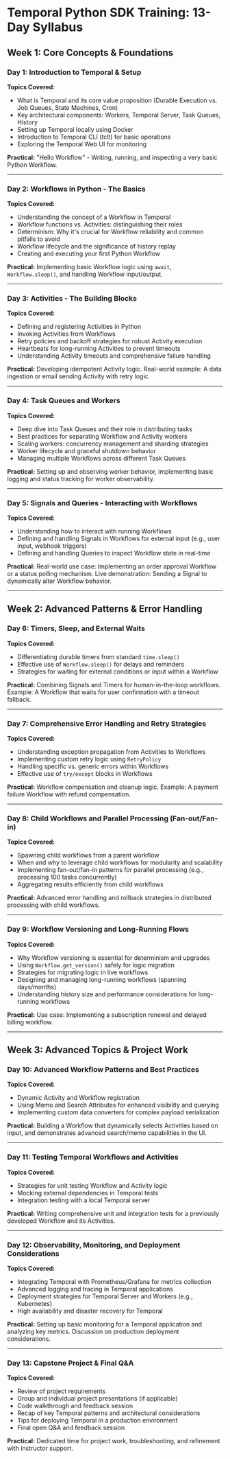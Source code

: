 # Temporal Python SDK Training: 13-Day Syllabus

## Week 1: Core Concepts & Foundations

### Day 1: Introduction to Temporal & Setup

**Topics Covered:**
- What is Temporal and its core value proposition (Durable Execution vs. Job Queues, State Machines, Cron)
- Key architectural components: Workers, Temporal Server, Task Queues, History
- Setting up Temporal locally using Docker
- Introduction to Temporal CLI (tctl) for basic operations
- Exploring the Temporal Web UI for monitoring

**Practical:** "Hello Workflow" - Writing, running, and inspecting a very basic Python Workflow.

---

### Day 2: Workflows in Python - The Basics

**Topics Covered:**
- Understanding the concept of a Workflow in Temporal
- Workflow functions vs. Activities: distinguishing their roles
- Determinism: Why it's crucial for Workflow reliability and common pitfalls to avoid
- Workflow lifecycle and the significance of history replay
- Creating and executing your first Python Workflow

**Practical:** Implementing basic Workflow logic using `await`, `Workflow.sleep()`, and handling Workflow input/output.

---

### Day 3: Activities - The Building Blocks

**Topics Covered:**
- Defining and registering Activities in Python
- Invoking Activities from Workflows
- Retry policies and backoff strategies for robust Activity execution
- Heartbeats for long-running Activities to prevent timeouts
- Understanding Activity timeouts and comprehensive failure handling

**Practical:** Developing idempotent Activity logic. Real-world example: A data ingestion or email sending Activity with retry logic.

---

### Day 4: Task Queues and Workers

**Topics Covered:**
- Deep dive into Task Queues and their role in distributing tasks
- Best practices for separating Workflow and Activity workers
- Scaling workers: concurrency management and sharding strategies
- Worker lifecycle and graceful shutdown behavior
- Managing multiple Workflows across different Task Queues

**Practical:** Setting up and observing worker behavior, implementing basic logging and status tracking for worker observability.

---

### Day 5: Signals and Queries - Interacting with Workflows

**Topics Covered:**
- Understanding how to interact with running Workflows
- Defining and handling Signals in Workflows for external input (e.g., user input, webhook triggers)
- Defining and handling Queries to inspect Workflow state in real-time

**Practical:** Real-world use case: Implementing an order approval Workflow or a status polling mechanism. Live demonstration: Sending a Signal to dynamically alter Workflow behavior.

---

## Week 2: Advanced Patterns & Error Handling

### Day 6: Timers, Sleep, and External Waits

**Topics Covered:**
- Differentiating durable timers from standard `time.sleep()`
- Effective use of `Workflow.sleep()` for delays and reminders
- Strategies for waiting for external conditions or input within a Workflow

**Practical:** Combining Signals and Timers for human-in-the-loop workflows. Example: A Workflow that waits for user confirmation with a timeout fallback.

---

### Day 7: Comprehensive Error Handling and Retry Strategies

**Topics Covered:**
- Understanding exception propagation from Activities to Workflows
- Implementing custom retry logic using `RetryPolicy`
- Handling specific vs. generic errors within Workflows
- Effective use of `try/except` blocks in Workflows

**Practical:** Workflow compensation and cleanup logic. Example: A payment failure Workflow with refund compensation.

---

### Day 8: Child Workflows and Parallel Processing (Fan-out/Fan-in)

**Topics Covered:**
- Spawning child workflows from a parent workflow
- When and why to leverage child workflows for modularity and scalability
- Implementing fan-out/fan-in patterns for parallel processing (e.g., processing 100 tasks concurrently)
- Aggregating results efficiently from child workflows

**Practical:** Advanced error handling and rollback strategies in distributed processing with child workflows.

---

### Day 9: Workflow Versioning and Long-Running Flows

**Topics Covered:**
- Why Workflow versioning is essential for determinism and upgrades
- Using `Workflow.get_version()` safely for logic migration
- Strategies for migrating logic in live workflows
- Designing and managing long-running workflows (spanning days/months)
- Understanding history size and performance considerations for long-running workflows

**Practical:** Use case: Implementing a subscription renewal and delayed billing workflow.

---

## Week 3: Advanced Topics & Project Work

### Day 10: Advanced Workflow Patterns and Best Practices

**Topics Covered:**
- Dynamic Activity and Workflow registration
- Using Memo and Search Attributes for enhanced visibility and querying
- Implementing custom data converters for complex payload serialization

**Practical:** Building a Workflow that dynamically selects Activities based on input, and demonstrates advanced search/memo capabilities in the UI.

---

### Day 11: Testing Temporal Workflows and Activities

**Topics Covered:**
- Strategies for unit testing Workflow and Activity logic
- Mocking external dependencies in Temporal tests
- Integration testing with a local Temporal server

**Practical:** Writing comprehensive unit and integration tests for a previously developed Workflow and its Activities.

---

### Day 12: Observability, Monitoring, and Deployment Considerations

**Topics Covered:**
- Integrating Temporal with Prometheus/Grafana for metrics collection
- Advanced logging and tracing in Temporal applications
- Deployment strategies for Temporal Server and Workers (e.g., Kubernetes)
- High availability and disaster recovery for Temporal

**Practical:** Setting up basic monitoring for a Temporal application and analyzing key metrics. Discussion on production deployment considerations.

---

### Day 13: Capstone Project & Final Q&A

**Topics Covered:**
- Review of project requirements
- Group and individual project presentations (if applicable)
- Code walkthrough and feedback session
- Recap of key Temporal patterns and architectural considerations
- Tips for deploying Temporal in a production environment
- Final open Q&A and feedback session

**Practical:** Dedicated time for project work, troubleshooting, and refinement with instructor support.
